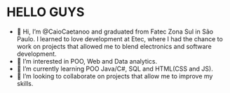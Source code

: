 <h1>HELLO GUYS</h1>

- 👋 Hi, I’m @CaioCaetanoo and graduated from Fatec Zona Sul in São Paulo. I learned to love development at Etec, where I had the chance to work on projects that allowed me to blend electronics and software development.
- 👀 I’m interested in POO, Web and Data analytics.
- 🌱 I’m currently learning POO Java/C#, SQL and HTML(CSS and JS).
- 💞️ I’m looking to collaborate on projects that allow me to improve my skills.
  
<!---
CaioCaetanoo/CaioCaetanoo is a ✨ special ✨ repository because its `README.md` (this file) appears on your GitHub profile.
You can click the Preview link to take a look at your changes.
--->
